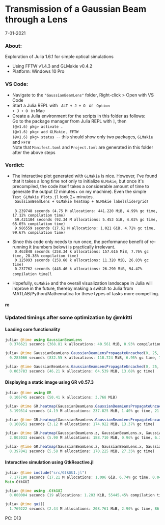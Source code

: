 # Transmission of a Gaussian Beam through a Lens
7-01-2021
### About:
Exploration of Julia 1.6.1 for simple optical simulations
- Using FFTW v1.4.3 and GLMakie v0.4.2
- Platform: Windows 10 Pro

### VS Code:
- Navigate to the <code>"GaussianBeamLens"</code> folder, Right-click > Open with VS Code
- Start a Julia REPL with <code> ALT + J + O </code> or <code> Option + J + O </code> in Mac
- Create a Julia environment for the scripts in this folder as follows:\
  Go to the package manager from Julia REPL with <code>]</code>, then \
    <code>(@v1.6) pkg> activate .</code> \
    <code>(@v1.6) pkg> add GLMakie, FFTW </code>\
    <code>(@v1.6) pkg> status </code>-- this should show only two packages, <code>GLMakie </code> and <code>FFTW</code>\
  Note that <code>Manifest.toml</code> and <code>Project.toml</code> are generated in this folder after the above steps

### Verdict:
  - The interactive plot generated with <code>GLMakie</code> is nice. However, I've found that it takes a long time not only to initialize <code>GLMakie</code>, but once it's precompiled, the code itself takes a considerable amount of time to generate the output (2 minutes+ on my machine). Even the simple <code>Test_GLMakie_Plots.jl</code> took 2+ minutes.\
  <code> GaussianBeamLens + GLMakie heatmap + GLMakie labelslidergrid! </code>\
  <code> 3.239748 seconds (4.75 M allocations: 441.220 MiB, 4.99% gc time, 17.12% compilation time) </code>\
  <code> 59.421104 seconds (92.34 M allocations: 5.453 GiB, 4.02% gc time, 65.05% compilation time) </code>\
  <code> 9.986559 seconds (17.61 M allocations: 1.021 GiB, 4.72% gc time, 99.67% compilation time) </code>

  - Since this code only needs to run once, the performance benefit of re-running it (numbers below) is practically irrelevant.\
  <code> 0.463848 seconds (258.34 k allocations: 157.616 MiB, 7.76% gc time, 28.38% compilation time)</code>\
  <code> 0.125093 seconds (158.68 k allocations: 11.320 MiB, 26.83% gc time)</code>\
  <code> 0.237762 seconds (448.46 k allocations: 26.290 MiB, 94.47% compilation time)</code></code>\

  - Hopefully, <code>GLMakie</code> and the overall visualization landscape in Julia will improve in the future, thereby making a switch to Julia from MATLAB/Python/Mathematica for these types of tasks more compelling. 
#### rc

### Updated timings after some optimization by @mkitti

#### Loading core functionality
```julia
julia> @time using GaussianBeamLens
  0.376621 seconds (368.81 k allocations: 40.561 MiB, 0.93% compilation time)

julia> @time GaussianBeamLens.GaussianBeamLensPropagateUncached(0, 25, 1000, 1000);
  0.283066 seconds (832.55 k allocations: 110.724 MiB, 6.95% gc time, 77.52% compilation time)

julia> @time GaussianBeamLens.GaussianBeamLensPropagateUncached(0, 25, 1000, 1000);
  0.063783 seconds (46.21 k allocations: 64.539 MiB, 13.68% gc time)
```

#### Displaying a static image using GR v0.57.3
```julia
julia> @time using GR
  0.106745 seconds (50.41 k allocations: 3.768 MiB)

julia> @time GR.heatmap(GaussianBeamLens.GaussianBeamLensPropagateUncached(0, 25, 1000, 1000))
  3.199314 seconds (4.19 M allocations: 237.825 MiB, 1.40% gc time, 21.84% compilation time)

julia> @time GR.heatmap(GaussianBeamLens.GaussianBeamLensPropagateUncached(0, 25, 1000, 1000))
  0.160951 seconds (3.12 M allocations: 174.922 MiB, 13.37% gc time)

julia> @time GR.heatmap(GaussianBeamLens.z, GaussianBeamLens.x, GaussianBeamLens.GaussianBeamLensPropagateUncached(0, 25, 1000, 1000)')
  2.803033 seconds (5.90 M allocations: 188.710 MiB, 0.96% gc time, 6.35% compilation time)

julia> @time GR.heatmap(GaussianBeamLens.z, GaussianBeamLens.x, GaussianBeamLens.GaussianBeamLensPropagateUncached(0, 25, 1000, 1000)')
  0.397841 seconds (5.58 M allocations: 170.225 MiB, 27.35% gc time)
```

#### Interactive simulation using GtkReactive.jl
```julia
julia> @time include("src/GtkGUI.jl")
  7.177190 seconds (17.21 M allocations: 1.096 GiB, 6.74% gc time, 0.04% compilation time)
Main.GtkGUI

julia> @time using .GtkGUI
  0.000004 seconds (19 allocations: 1.203 KiB, 55445.45% compilation time)

julia> @time gui()
  1.769222 seconds (2.44 M allocations: 208.761 MiB, 2.90% gc time, 86.39% compilation time)
```

PC: D13
